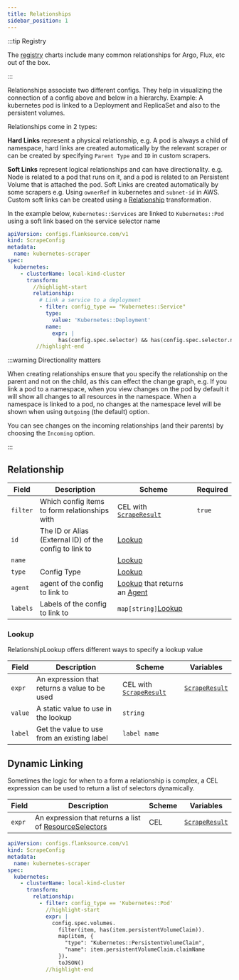 ```yaml
---
title: Relationships
sidebar_position: 1
---
```


:::tip Registry

The [registry](/registry) charts include many common relationships for Argo, Flux, etc out of the box.

:::

Relationships associate two different configs. They help in visualizing the connection of a config above and below in a hierarchy. Example: A kubernetes pod is linked to a Deployment and ReplicaSet and also to the persistent volumes.

Relationships come in 2 types:

**Hard Links** represent a physical relationship, e.g. A pod is always a child of namespace, hard links are created automatically by the relevant scraper or can be created by specifying `Parent Type` and `ID` in custom scrapers.

**Soft Links** represent logical relationships and can have directionality. e.g. Node is related to a pod that runs on it, and a pod is related to an Persistent Volume that is attached the pod. Soft Links are created automatically by some scrapers e.g. Using `ownerRef` in kubernetes  and `subnet-id` in AWS. Custom soft links can be created using a [Relationship](./relationship) transformation.

In the example below, `Kubernetes::Services` are linked to `Kubernetes::Pod` using a soft link based on the service selector name

```yaml title="kubernetes-scraper.yaml"
apiVersion: configs.flanksource.com/v1
kind: ScrapeConfig
metadata:
  name: kubernetes-scraper
spec:
  kubernetes:
    - clusterName: local-kind-cluster
      transform:
        //highlight-start
        relationship:
          # Link a service to a deployment
          - filter: config_type == "Kubernetes::Service"
            type:
              value: 'Kubernetes::Deployment'
            name:
              expr: |
                has(config.spec.selector) && has(config.spec.selector.name) ? config.spec.selector.name : ''
         //highlight-end
```

:::warning Directionality matters

When creating relationships ensure that you specify the relationship on the parent and not on the child, as this can effect the change graph,
e.g. If you link a pod to a namespace, when you view changes on the pod by default it will show all changes to all resources in the namespace.
When a namespace is linked to a pod, no changes at the namespace level will be shown when using `Outgoing` (the default) option.

You can see changes on the incoming relationships (and their parents) by choosing the `Incoming` option.

:::

## Relationship


| Field    | Description                                            | Scheme                                                       | Required |
| -------- | ------------------------------------------------------ | ------------------------------------------------------------ | -------- |
| `filter` | Which config items to form relationships with          | <CommonLink to="cel">CEL</CommonLink> with [`ScrapeResult`](../references/scrape-result) | `true`   |
| `id`     | The ID or Alias (External ID) of the config to link to | [Lookup](#lookup)                                            |          |
| `name`   |                                                        | [Lookup](#lookup)                                            |          |
| `type`   | Config Type                                            | [Lookup](#lookup)                                            |          |
| `agent`  | agent of the config to link to                         | [Lookup](#lookup) that returns an [Agent](/reference/types#agent) |          |
| `labels` | Labels of the config to link to                        | `map[string]`[Lookup](#lookup)                               |          |

### Lookup

RelationshipLookup offers different ways to specify a lookup value

| Field   | Description                                   | Scheme                                | Variables                                     |
| ------- | --------------------------------------------- | ------------------------------------- | --------------------------------------------- |
| `expr`  | An expression that returns a value to be used | <CommonLink to="cel">CEL</CommonLink> with [`ScrapeResult`](../references/scrape-result) | [`ScrapeResult`](../references/scrape-result) |
| `value` | A static value to use in the lookup                     | `string`                              |                                               |
| `label` | Get the value to use from an existing label         | `label name`                              |                                               |



## Dynamic Linking


Sometimes the logic for when to a form a relationship is complex, a CEL expression can be used to return a list of selectors dynamically.

| Field  | Description                                                  | Scheme                                | Variables                                     |
| ------ | ------------------------------------------------------------ | ------------------------------------- | --------------------------------------------- |
| `expr` | An expression that returns a list of  [ResourceSelectors](/reference/resource-selector) | <CommonLink to="cel">CEL</CommonLink> | [`ScrapeResult`](../references/scrape-result) |


```yaml title=link-pvc-to-pod.yaml
apiVersion: configs.flanksource.com/v1
kind: ScrapeConfig
metadata:
  name: kubernetes-scraper
spec:
  kubernetes:
    - clusterName: local-kind-cluster
      transform:
        relationship:
          - filter: config_type == 'Kubernetes::Pod'
            //highlight-start
            expr: |
              config.spec.volumes.
                filter(item, has(item.persistentVolumeClaim)).
                map(item, {
                  "type": "Kubernetes::PersistentVolumeClaim",
                  "name": item.persistentVolumeClaim.claimName
                }).
                toJSON()
            //highlight-end
```

